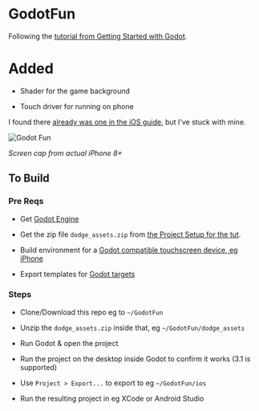 # GodotFun

Following the [tutorial from Getting Started with Godot](https://docs.godotengine.org/en/stable/getting_started/step_by_step/your_first_game.html).

# Added

* Shader for the game background

* Touch driver for running on phone

I found there [already was one in the iOS guide](https://docs.godotengine.org/en/stable/getting_started/step_by_step/exporting.html?highlight=ios#ios), but I've stuck with mine.

![Godot Fun](GodotFun.gif)

_Screen cap from actual iPhone 8+_

## To Build

### Pre Reqs

* Get [Godot Engine](https://godotengine.org/download/windows)

* Get the zip file `dodge_assets.zip` from [the Project Setup for the tut](https://docs.godotengine.org/en/stable/getting_started/step_by_step/your_first_game.html#project-setup).

* Build environment for a [Godot compatible touchscreen device, eg iPhone](https://docs.godotengine.org/en/stable/getting_started/step_by_step/exporting.html?highlight=ios#ios)

* Export templates for [Godot targets](https://docs.godotengine.org/en/stable/getting_started/step_by_step/exporting.html?highlight=ios#export-templates)

### Steps

* Clone/Download this repo eg to `~/GodotFun`

* Unzip the `dodge_assets.zip` inside that, eg `~/GodotFun/dodge_assets`

* Run Godot & open the project

* Run the project on the desktop inside Godot to confirm it works (3.1 is supported)

* Use `Project > Export...` to export to eg `~/GodotFun/ios`

* Run the resulting project in eg XCode or Android Studio
